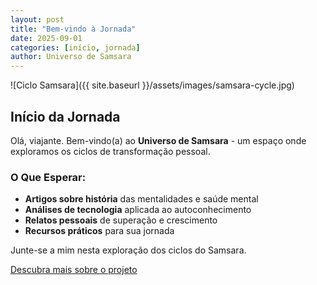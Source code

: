 ```yaml
---
layout: post
title: "Bem-vindo à Jornada"
date: 2025-09-01
categories: [início, jornada]
author: Universo de Samsara
---
```


![Ciclo Samsara]({{ site.baseurl }}/assets/images/samsara-cycle.jpg)

## Início da Jornada

Olá, viajante. Bem-vindo(a) ao **Universo de Samsara** - um espaço onde exploramos os ciclos de transformação pessoal.

### O Que Esperar:

- **Artigos sobre história** das mentalidades e saúde mental
- **Análises de tecnologia** aplicada ao autoconhecimento  
- **Relatos pessoais** de superação e crescimento
- **Recursos práticos** para sua jornada

Junte-se a mim nesta exploração dos ciclos do Samsara.

[Descubra mais sobre o projeto](/sobre)